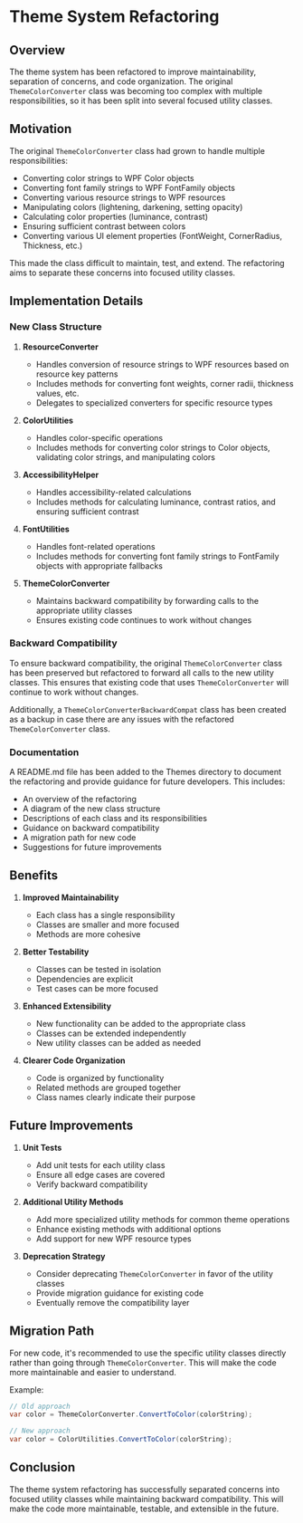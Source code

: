 # Theme System Refactoring

## Overview

The theme system has been refactored to improve maintainability, separation of concerns, and code organization. The original `ThemeColorConverter` class was becoming too complex with multiple responsibilities, so it has been split into several focused utility classes.

## Motivation

The original `ThemeColorConverter` class had grown to handle multiple responsibilities:
- Converting color strings to WPF Color objects
- Converting font family strings to WPF FontFamily objects
- Converting various resource strings to WPF resources
- Manipulating colors (lightening, darkening, setting opacity)
- Calculating color properties (luminance, contrast)
- Ensuring sufficient contrast between colors
- Converting various UI element properties (FontWeight, CornerRadius, Thickness, etc.)

This made the class difficult to maintain, test, and extend. The refactoring aims to separate these concerns into focused utility classes.

## Implementation Details

### New Class Structure

1. **ResourceConverter**
   - Handles conversion of resource strings to WPF resources based on resource key patterns
   - Includes methods for converting font weights, corner radii, thickness values, etc.
   - Delegates to specialized converters for specific resource types

2. **ColorUtilities**
   - Handles color-specific operations
   - Includes methods for converting color strings to Color objects, validating color strings, and manipulating colors

3. **AccessibilityHelper**
   - Handles accessibility-related calculations
   - Includes methods for calculating luminance, contrast ratios, and ensuring sufficient contrast

4. **FontUtilities**
   - Handles font-related operations
   - Includes methods for converting font family strings to FontFamily objects with appropriate fallbacks

5. **ThemeColorConverter**
   - Maintains backward compatibility by forwarding calls to the appropriate utility classes
   - Ensures existing code continues to work without changes

### Backward Compatibility

To ensure backward compatibility, the original `ThemeColorConverter` class has been preserved but refactored to forward all calls to the new utility classes. This ensures that existing code that uses `ThemeColorConverter` will continue to work without changes.

Additionally, a `ThemeColorConverterBackwardCompat` class has been created as a backup in case there are any issues with the refactored `ThemeColorConverter` class.

### Documentation

A README.md file has been added to the Themes directory to document the refactoring and provide guidance for future developers. This includes:
- An overview of the refactoring
- A diagram of the new class structure
- Descriptions of each class and its responsibilities
- Guidance on backward compatibility
- A migration path for new code
- Suggestions for future improvements

## Benefits

1. **Improved Maintainability**
   - Each class has a single responsibility
   - Classes are smaller and more focused
   - Methods are more cohesive

2. **Better Testability**
   - Classes can be tested in isolation
   - Dependencies are explicit
   - Test cases can be more focused

3. **Enhanced Extensibility**
   - New functionality can be added to the appropriate class
   - Classes can be extended independently
   - New utility classes can be added as needed

4. **Clearer Code Organization**
   - Code is organized by functionality
   - Related methods are grouped together
   - Class names clearly indicate their purpose

## Future Improvements

1. **Unit Tests**
   - Add unit tests for each utility class
   - Ensure all edge cases are covered
   - Verify backward compatibility

2. **Additional Utility Methods**
   - Add more specialized utility methods for common theme operations
   - Enhance existing methods with additional options
   - Add support for new WPF resource types

3. **Deprecation Strategy**
   - Consider deprecating `ThemeColorConverter` in favor of the utility classes
   - Provide migration guidance for existing code
   - Eventually remove the compatibility layer

## Migration Path

For new code, it's recommended to use the specific utility classes directly rather than going through `ThemeColorConverter`. This will make the code more maintainable and easier to understand.

Example:
```csharp
// Old approach
var color = ThemeColorConverter.ConvertToColor(colorString);

// New approach
var color = ColorUtilities.ConvertToColor(colorString);
```

## Conclusion

The theme system refactoring has successfully separated concerns into focused utility classes while maintaining backward compatibility. This will make the code more maintainable, testable, and extensible in the future.
